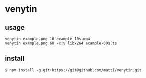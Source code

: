 # venytin

## usage

	venytin example.png 10 example-10s.mp4
	venytin example.png 60 -c:v libx264 example-60s.ts

## install

	$ npm install -g git+https://git@github.com/matti/venytin.git
